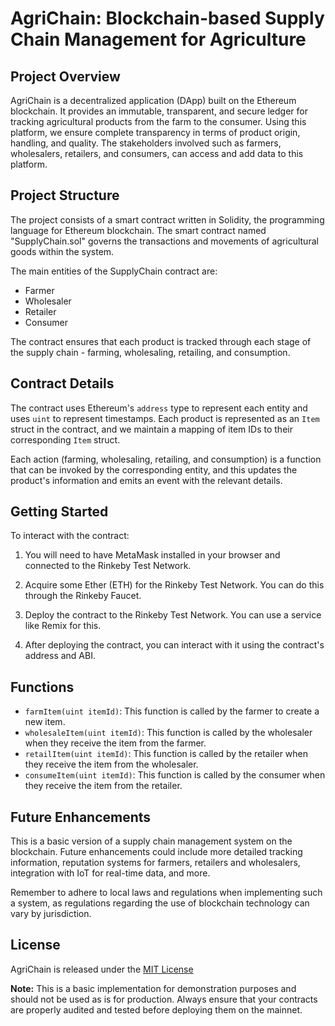 # AgriChain: Blockchain-based Supply Chain Management for Agriculture

## Project Overview
AgriChain is a decentralized application (DApp) built on the Ethereum blockchain. It provides an immutable, transparent, and secure ledger for tracking agricultural products from the farm to the consumer. Using this platform, we ensure complete transparency in terms of product origin, handling, and quality. The stakeholders involved such as farmers, wholesalers, retailers, and consumers, can access and add data to this platform.

## Project Structure
The project consists of a smart contract written in Solidity, the programming language for Ethereum blockchain. The smart contract named "SupplyChain.sol" governs the transactions and movements of agricultural goods within the system.

The main entities of the SupplyChain contract are:
- Farmer
- Wholesaler
- Retailer
- Consumer

The contract ensures that each product is tracked through each stage of the supply chain - farming, wholesaling, retailing, and consumption.

## Contract Details

The contract uses Ethereum's `address` type to represent each entity and uses `uint` to represent timestamps. Each product is represented as an `Item` struct in the contract, and we maintain a mapping of item IDs to their corresponding `Item` struct.

Each action (farming, wholesaling, retailing, and consumption) is a function that can be invoked by the corresponding entity, and this updates the product's information and emits an event with the relevant details.

## Getting Started

To interact with the contract:

1. You will need to have MetaMask installed in your browser and connected to the Rinkeby Test Network.

2. Acquire some Ether (ETH) for the Rinkeby Test Network. You can do this through the Rinkeby Faucet.

3. Deploy the contract to the Rinkeby Test Network. You can use a service like Remix for this.

4. After deploying the contract, you can interact with it using the contract's address and ABI.

## Functions

- `farmItem(uint itemId)`: This function is called by the farmer to create a new item.
- `wholesaleItem(uint itemId)`: This function is called by the wholesaler when they receive the item from the farmer.
- `retailItem(uint itemId)`: This function is called by the retailer when they receive the item from the wholesaler.
- `consumeItem(uint itemId)`: This function is called by the consumer when they receive the item from the retailer.

## Future Enhancements

This is a basic version of a supply chain management system on the blockchain. Future enhancements could include more detailed tracking information, reputation systems for farmers, retailers and wholesalers, integration with IoT for real-time data, and more.

Remember to adhere to local laws and regulations when implementing such a system, as regulations regarding the use of blockchain technology can vary by jurisdiction.

## License
AgriChain is released under the [MIT License](https://github.com/dhruv1972/AgriChain/Tamper-Proof)

**Note:** This is a basic implementation for demonstration purposes and should not be used as is for production. Always ensure that your contracts are properly audited and tested before deploying them on the mainnet.
